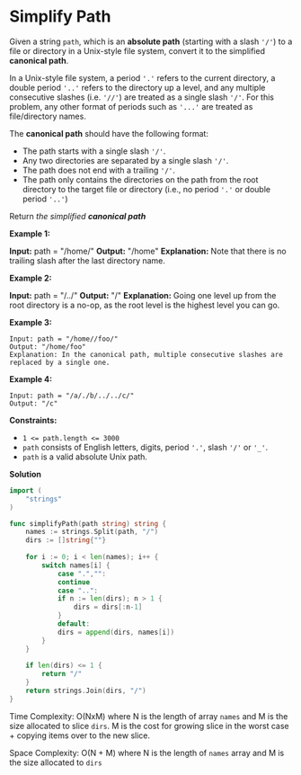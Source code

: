 # Simplify Path
Given a string  `path`, which is an  **absolute path**  (starting with a slash  `'/'`) to a file or directory in a Unix-style file system, convert it to the simplified  **canonical path**.

In a Unix-style file system, a period  `'.'`  refers to the current directory, a double period  `'..'`  refers to the directory up a level, and any multiple consecutive slashes (i.e.  `'//'`) are treated as a single slash  `'/'`. For this problem, any other format of periods such as  `'...'`  are treated as file/directory names.

The  **canonical path**  should have the following format:

-   The path starts with a single slash  `'/'`.
-   Any two directories are separated by a single slash  `'/'`.
-   The path does not end with a trailing  `'/'`.
-   The path only contains the directories on the path from the root directory to the target file or directory (i.e., no period  `'.'`  or double period  `'..'`)

Return  _the simplified  **canonical path**_

**Example 1:**

**Input:** path = "/home/"
**Output:** "/home"
**Explanation:** Note that there is no trailing slash after the last directory name.

**Example 2:**

**Input:** path = "/../"
**Output:** "/"
**Explanation:** Going one level up from the root directory is a no-op, as the root level is the highest level you can go.

**Example 3:**

	Input: path = "/home//foo/"
	Output: "/home/foo"
	Explanation: In the canonical path, multiple consecutive slashes are replaced by a single one.

**Example 4:**

	Input: path = "/a/./b/../../c/"
	Output: "/c"

**Constraints:**

-   `1 <= path.length <= 3000`
-   `path`  consists of English letters, digits, period  `'.'`, slash  `'/'`  or  `'_'`.
-   `path`  is a valid absolute Unix path.

**Solution**
```go
import (
    "strings"
)

func simplifyPath(path string) string {
    names := strings.Split(path, "/")
    dirs := []string{""}
    
    for i := 0; i < len(names); i++ {
        switch names[i] {
            case ".","":
            continue
            case "..":
            if n := len(dirs); n > 1 {
                dirs = dirs[:n-1]    
            }
            default:
            dirs = append(dirs, names[i])
        }
    }
    
    if len(dirs) <= 1 {
        return "/"
    }
    return strings.Join(dirs, "/")
}
```

Time Complexity: O(NxM) where N is the length of array `names` and M is the size allocated to slice `dirs`. M is the cost for growing slice in the worst case + copying items over to the new slice.

Space Complexity: O(N + M) where N is the length of `names` array and M is the size allocated to `dirs`
